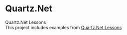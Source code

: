 # Quartz.Net
Quartz.Net Lessons  
This project includes examples from [Quartz.Net Lessons](https://www.quartz-scheduler.net/documentation/quartz-3.x/tutorial/index.html) 
